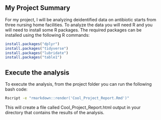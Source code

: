 ## My Project Summary
For my project, I will be analyzing deidentified data on antibiotic starts from three nursing home facilities.
To analyze the data you will need R and you will need to install some R packages. The required packages can be installed using the following R commands: 

```r
install.packages("dplyr") 
install.packages("tidyverse")
install.packages("lubridate")
install.packages("table1")
```

## Execute the analysis
To execute the analysis, from the project folder you can run the following bash code:

``` bash       
Rscript -e "rmarkdown::render('Cool_Project_Report.Rmd')"
```   

This will create a file called Cool_Project_Report.html output in your directory that contains the results of the analysis.
